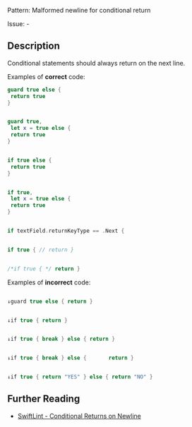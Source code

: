 Pattern: Malformed newline for conditional return

Issue: -

## Description

Conditional statements should always return on the next line.

Examples of **correct** code:
```swift
guard true else {
 return true
}


guard true,
 let x = true else {
 return true
}


if true else {
 return true
}


if true,
 let x = true else {
 return true
}


if textField.returnKeyType == .Next {


if true { // return }


/*if true { */ return }

```
Examples of **incorrect** code:
```swift

↓guard true else { return }


↓if true { return }


↓if true { break } else { return }


↓if true { break } else {       return }


↓if true { return "YES" } else { return "NO" }

```

## Further Reading

* [SwiftLint - Conditional Returns on Newline](https://github.com/realm/SwiftLint/blob/master/Rules.md#conditional-returns-on-newline)